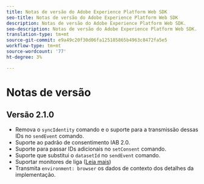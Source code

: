 ```yaml
---
title: Notas de versão do Adobe Experience Platform Web SDK
seo-title: Notas de versão do Adobe Experience Platform Web SDK
description: Notas de versão do Adobe Experience Platform Web SDK.
seo-description: Notas de versão do Adobe Experience Platform Web SDK.
translation-type: tm+mt
source-git-commit: e9a49c20f30d06fa125185865b4963c8472fa5e5
workflow-type: tm+mt
source-wordcount: '77'
ht-degree: 3%

---
```



# Notas de versão

## Versão 2.1.0

* Remova o `syncIdentity` comando e o suporte para a transmissão dessas IDs no `sendEvent` comando.
* Suporte ao padrão de consentimento IAB 2.0.
* Suporte para passar IDs adicionais no `setConsent` comando.
* Suporte que substitui o `datasetId` no `sendEvent` comando.
* Suportar monitores de liga ([Leia mais](https://github.com/adobe/alloy/wiki/Monitoring-Hooks))
* Transmita `environment: browser` os dados de contexto dos detalhes da implementação.
